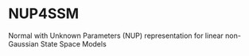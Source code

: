 # NUP4SSM
Normal with Unknown Parameters (NUP) representation for linear non-Gaussian State Space Models 
